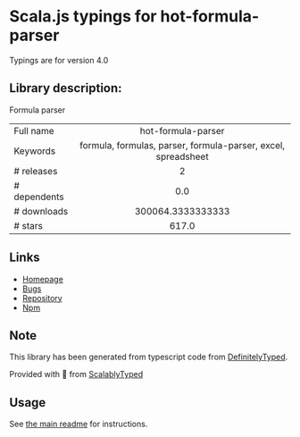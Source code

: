 
# Scala.js typings for hot-formula-parser

Typings are for version 4.0

## Library description:
Formula parser

|                    |                 |
| ------------------ | :-------------: |
| Full name          | hot-formula-parser |
| Keywords           | formula, formulas, parser, formula-parser, excel, spreadsheet |
| # releases         | 2 |
| # dependents       | 0.0 |
| # downloads        | 300064.3333333333 |
| # stars            | 617.0 |

## Links
- [Homepage](https://github.com/handsontable/formula-parser)
- [Bugs](https://github.com/handsontable/formula-parser/issues)
- [Repository](https://github.com/handsontable/formula-parser)
- [Npm](https://www.npmjs.com/package/hot-formula-parser)
    


## Note
This library has been generated from typescript code from [DefinitelyTyped](https://definitelytyped.org).

Provided with :purple_heart: from [ScalablyTyped](https://github.com/oyvindberg/ScalablyTyped)

## Usage
See [the main readme](../../readme.md) for instructions.


